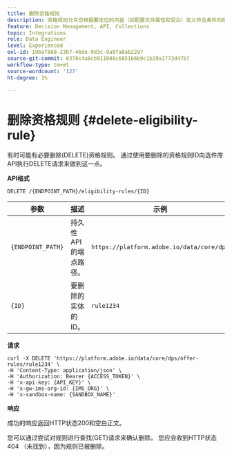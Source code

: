 ```yaml
---
title: 删除资格规则
description: 资格规则允许您根据要定位的内容（如配置文件属性和受众）定义符合条件的候选人。
feature: Decision Management, API, Collections
topic: Integrations
role: Data Engineer
level: Experienced
exl-id: 19baf888-23b7-46de-9d3c-9a0fa8ab2297
source-git-commit: 6378c4a8cb911088c685166b9c1b29a1773d47b7
workflow-type: tm+mt
source-wordcount: '127'
ht-degree: 3%

---
```


# 删除资格规则 {#delete-eligibility-rule}

有时可能有必要删除(DELETE)资格规则。 通过使用要删除的资格规则ID向选件库API执行DELETE请求来做到这一点。

**API格式**

```http
DELETE /{ENDPOINT_PATH}/eligibility-rules/{ID}
```

| 参数 | 描述 | 示例 |
| --------- | ----------- | ------- |
| `{ENDPOINT_PATH}` | 持久性API的端点路径。 | `https://platform.adobe.io/data/core/dps` |
| `{ID}` | 要删除的实体的ID。 | `rule1234` |

**请求**

```shell
curl -X DELETE 'https://platform.adobe.io/data/core/dps/offer-rules/rule1234' \
-H 'Content-Type: application/json' \
-H 'Authorization: Bearer {ACCESS_TOKEN}' \
-H 'x-api-key: {API_KEY}' \
-H 'x-gw-ims-org-id: {IMS_ORG}' \
-H 'x-sandbox-name: {SANDBOX_NAME}'
```

**响应**

成功的响应返回HTTP状态200和空白正文。

您可以通过尝试对规则进行查找(GET)请求来确认删除。 您应会收到HTTP状态404 （未找到），因为规则已被删除。
